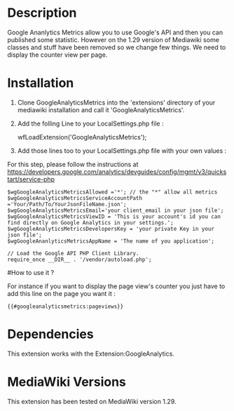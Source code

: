 # Description

Google Ananlytics Metrics allow you to use Google's API and then you can published some statistic. 
However on the 1.29 version of Mediawiki some classes and stuff have been removed so we change few things. 
We need to display the counter view per page. 
 
# Installation

1. Clone GoogleAnalyticsMetrics into the 'extensions' directory of your mediawiki installation and call it 'GoogleAnalyticsMetrics'.

2. Add the folling Line to your LocalSettings.php file :

    wfLoadExtension('GoogleAnalyticsMetrics');

3. Add those lines too to your LocalSettings.php file with your own values : 

For this step, please follow the instructions at https://developers.google.com/analytics/devguides/config/mgmt/v3/quickstart/service-php

	$wgGoogleAnalyticsMetricsAllowed ='*'; // the "*" allow all metrics 
	$wgGoogleAnalyticsMetricsServiceAccountPath ='Your/Path/To/YourJsonFileName.json';
	$wgGoogleAnalyticsMetricsEmail='your client_email in your json file';
	$wgGoogleAnalyticsMetricsViewID = 'This is your account's id you can find directly on Google Analytics in your settings.';
	$wgGoogleAnalyticsMetricsDevelopersKey = 'your private Key in your json file';
	$wgGoogleAnanlyticsMetricsAppName = 'The name of you application';

	// Load the Google API PHP Client Library.
	require_once __DIR__ . '/vendor/autoload.php';
	
#How to use it ? 

For instance if you want to display the page view's counter you just have to add this line on the page you want it : 

	{{#googleanalyticsmetrics:pageviews}} 
	
# Dependencies	

This extension works with the Extension:GoogleAnalytics.

# MediaWiki Versions

This extension has been tested on MediaWiki version 1.29.